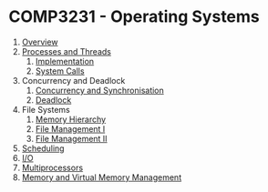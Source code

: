 # COMP3231 - Operating Systems

1. [Overview](https://github.com/hillaryychan/COMP3231/blob/master/01_Overview.md)
2. [Processes and Threads](https://github.com/hillaryychan/COMP3231/blob/master/02_Processes-and-Threads.md)
    1. [Implementation](https://github.com/hillaryychan/COMP3231/blob/master/05_Processes-and-Threads-Impl.md)
    2. [System Calls](https://github.com/hillaryychan/COMP3231/blob/master/06_System-Calls.md)
3. Concurrency and Deadlock
    1. [Concurrency and Synchronisation](https://github.com/hillaryychan/COMP3231/blob/master/03_Concurrency-and-Synchronisation.md)
    2. [Deadlock](https://github.com/hillaryychan/COMP3231/blob/master/04_Deadlock.md)
4. File Systems
    1. [Memory Hierarchy](https://github.com/hillaryychan/COMP3231/blob/master/07_Memory-Hierarchy.md)
    2. [File Management I]()
    3. [File Management II]()
5. [Scheduling]()
6. [I/O]()
7. [Multiprocessors]()
8. [Memory and Virtual Memory Management]()
